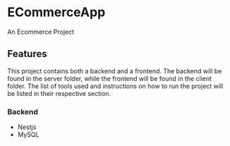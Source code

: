# ECommerceApp
An Ecommerce Project

## Features

This project contains both a backend and a frontend. The backend will be found in the server folder, while the frontend will be found in the client folder. The list of tools used and instructions on how to run the project will be listed in their respective section.

### Backend

- Nestjs
- MySQL